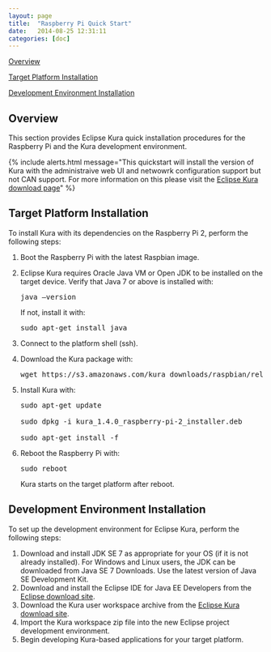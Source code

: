 ```yaml
---
layout: page
title:  "Raspberry Pi Quick Start"
date:   2014-08-25 12:31:11
categories: [doc]
---
```


[Overview](#overview)

[Target Platform Installation](#target-platform-installation)

[Development Environment
Installation](#development-environment-installation)

## Overview

This section provides Eclipse Kura quick installation procedures for the
Raspberry Pi and the Kura development environment.

{% include alerts.html message="This quickstart will install the version of Kura with the
administraive web UI and netwowrk configuration support but not CAN support. For more information
on this please visit the [Eclipse Kura download page](https://www.eclipse.org/kura/downloads.php)" %}

## Target Platform Installation

To install Kura with its dependencies on the Raspberry Pi 2, perform the
following steps:

1. Boot the Raspberry Pi with the latest Raspbian image.
2. Eclipse Kura requires Oracle Java VM or Open JDK to be installed on the target device. Verify that Java 7 or above is installed with:

    <pre>java –version</pre>

    If not, install it with:

    <pre>sudo apt-get install java</pre>

3.  Connect to the platform shell (ssh).

4.  Download the Kura package with:

	<pre>wget https://s3.amazonaws.com/kura_downloads/raspbian/release/1.4.0/kura_1.4.0_raspberry-pi-2_installer.deb</pre>

5.  Install Kura with: 

    <pre>sudo apt-get update

    sudo dpkg -i kura_1.4.0_raspberry-pi-2_installer.deb

    sudo apt-get install -f</pre>

6.  Reboot the Raspberry Pi with:
    <pre>sudo reboot</pre>

    Kura starts on the target platform after reboot.

## Development Environment Installation

To set up the development environment for Eclipse Kura, perform the
following steps:

1. Download and install JDK SE 7 as appropriate for your OS (if it is not already installed). For Windows and Linux users, the JDK can be
downloaded from Java SE 7 Downloads. Use the latest version of Java SE Development Kit.
2. Download and install the Eclipse IDE for Java EE Developers from the <a href="http://www.eclipse.org/downloads/" target="_blank">Eclipse download site</a>.
3.  Download the Kura user workspace archive from the <a href="https://www.eclipse.org/kura/downloads.php" target="_blank">Eclipse Kura download site</a>.
4.  Import the Kura workspace zip file into the new Eclipse project development environment.
5.  Begin developing Kura-based applications for your target platform.

